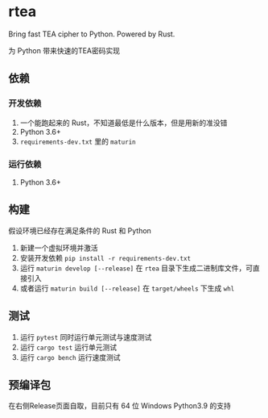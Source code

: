 # rtea
Bring fast TEA cipher to Python. Powered by Rust.

为 Python 带来快速的TEA密码实现

## 依赖
### 开发依赖
1. 一个能跑起来的 Rust，不知道最低是什么版本，但是用新的准没错
2. Python 3.6+
3. `requirements-dev.txt` 里的 `maturin`

### 运行依赖
1. Python 3.6+

## 构建

假设环境已经存在满足条件的 Rust 和 Python

1. 新建一个虚拟环境并激活
2. 安装开发依赖 `pip install -r requirements-dev.txt`
3. 运行 `maturin develop [--release]` 在 `rtea` 目录下生成二进制库文件，可直接引入
4. 或者运行 `maturin build [--release]` 在 `target/wheels` 下生成 `whl`

## 测试

1. 运行 `pytest` 同时运行单元测试与速度测试
2. 运行 `cargo test` 运行单元测试
2. 运行 `cargo bench` 运行速度测试

## 预编译包
在右侧Release页面自取，目前只有 64 位 Windows Python3.9 的支持
